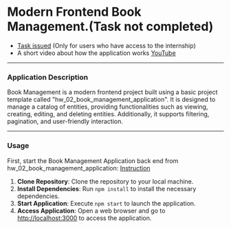 # Modern Frontend Book Management.(Task not completed)
* [Task issued](https://docs.google.com/document/d/15nVSLN8YB6SbO8LZjOhNYabai5F18-GVs1jlw321yM0/edit?hl=ru) (Only for users who have access to the internship)
* A short video about how the application works [YouTube](https://www.youtube.com/watch?v=Cn_YCluoADg)
---
### Application Description
Book Management is a modern frontend project built using a basic project template called "hw_02_book_management_application".
It is designed to manage a catalog of entities, providing functionalities such as viewing, creating, editing, and deleting entities.
Additionally, it supports filtering, pagination, and user-friendly interaction.

---

### Usage
First, start the Book Management Application back end from hw_02_book_management_application: [Instruction](../hw_02_book_management_application/README.md)
1. **Clone Repository**: Clone the repository to your local machine.
2. **Install Dependencies**: Run `npm install` to install the necessary dependencies.
3. **Start Application**: Execute `npm start` to launch the application.
4. **Access Application**: Open a web browser and go to [http://localhost:3000](http://localhost:3000) to access the application.